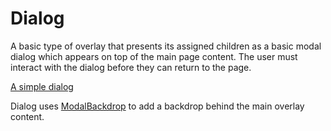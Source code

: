 # Dialog

A basic type of overlay that presents its assigned children as a basic modal dialog which appears on top of the main page content. The user must interact with the dialog before they can return to the page.

[A simple dialog](/demos/dialog.html)

Dialog uses [ModalBackdrop](ModalBackdrop) to add a backdrop behind the main overlay content.
